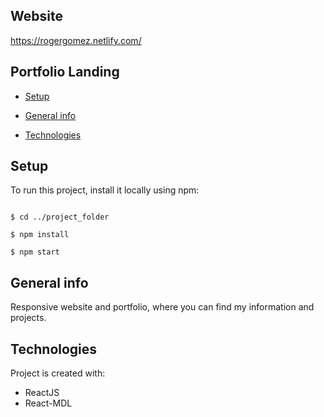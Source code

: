 ## Website
https://rogergomez.netlify.com/


## Portfolio Landing

*  [Setup](#setup)

*  [General info](#general-info)

*  [Technologies](#technologies)

  

## Setup

To run this project, install it locally using npm:

  

```

$ cd ../project_folder

$ npm install

$ npm start

```

## General info

  

Responsive website and portfolio, where you can find my information and projects.

 

## Technologies

Project is created with:

* ReactJS
* React-MDL
